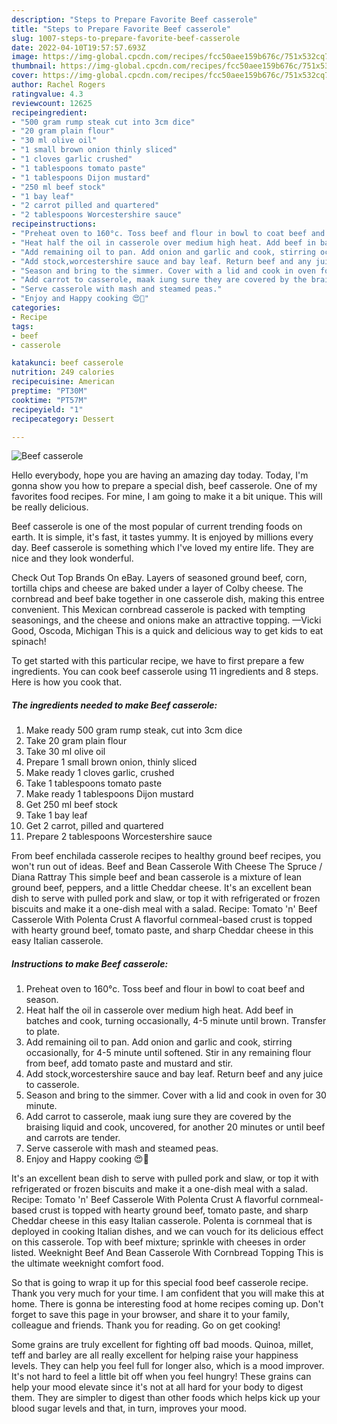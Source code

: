```yaml
---
description: "Steps to Prepare Favorite Beef casserole"
title: "Steps to Prepare Favorite Beef casserole"
slug: 1007-steps-to-prepare-favorite-beef-casserole
date: 2022-04-10T19:57:57.693Z
image: https://img-global.cpcdn.com/recipes/fcc50aee159b676c/751x532cq70/beef-casserole-recipe-main-photo.jpg
thumbnail: https://img-global.cpcdn.com/recipes/fcc50aee159b676c/751x532cq70/beef-casserole-recipe-main-photo.jpg
cover: https://img-global.cpcdn.com/recipes/fcc50aee159b676c/751x532cq70/beef-casserole-recipe-main-photo.jpg
author: Rachel Rogers
ratingvalue: 4.3
reviewcount: 12625
recipeingredient:
- "500 gram rump steak cut into 3cm dice"
- "20 gram plain flour"
- "30 ml olive oil"
- "1 small brown onion thinly sliced"
- "1 cloves garlic crushed"
- "1 tablespoons tomato paste"
- "1 tablespoons Dijon mustard"
- "250 ml beef stock"
- "1 bay leaf"
- "2 carrot pilled and quartered"
- "2 tablespoons Worcestershire sauce"
recipeinstructions:
- "Preheat oven to 160°c. Toss beef and flour in bowl to coat beef and season."
- "Heat half the oil in casserole over medium high heat. Add beef in batches and cook, turning occasionally, 4-5 minute until brown. Transfer to plate."
- "Add remaining oil to pan. Add onion and garlic and cook, stirring occasionally, for 4-5 minute until softened. Stir in any remaining flour from beef, add tomato paste and mustard and stir."
- "Add stock,worcestershire sauce and bay leaf. Return beef and any juice to casserole."
- "Season and bring to the simmer. Cover with a lid and cook in oven for 30 minute."
- "Add carrot to casserole, maak iung sure they are covered by the braising liquid and cook, uncovered, for another 20 minutes or until beef and carrots are tender."
- "Serve casserole with mash and steamed peas."
- "Enjoy and Happy cooking 😍🙏"
categories:
- Recipe
tags:
- beef
- casserole

katakunci: beef casserole 
nutrition: 249 calories
recipecuisine: American
preptime: "PT30M"
cooktime: "PT57M"
recipeyield: "1"
recipecategory: Dessert

---
```



![Beef casserole](https://img-global.cpcdn.com/recipes/fcc50aee159b676c/751x532cq70/beef-casserole-recipe-main-photo.jpg)

Hello everybody, hope you are having an amazing day today. Today, I'm gonna show you how to prepare a special dish, beef casserole. One of my favorites food recipes. For mine, I am going to make it a bit unique. This will be really delicious.

Beef casserole is one of the most popular of current trending foods on earth. It is simple, it's fast, it tastes yummy. It is enjoyed by millions every day. Beef casserole is something which I've loved my entire life. They are nice and they look wonderful.

Check Out Top Brands On eBay. Layers of seasoned ground beef, corn, tortilla chips and cheese are baked under a layer of Colby cheese. The cornbread and beef bake together in one casserole dish, making this entree convenient. This Mexican cornbread casserole is packed with tempting seasonings, and the cheese and onions make an attractive topping. —Vicki Good, Oscoda, Michigan This is a quick and delicious way to get kids to eat spinach!


To get started with this particular recipe, we have to first prepare a few ingredients. You can cook beef casserole using 11 ingredients and 8 steps. Here is how you cook that.

<!--inarticleads1-->

##### The ingredients needed to make Beef casserole:

1. Make ready 500 gram rump steak, cut into 3cm dice
1. Take 20 gram plain flour
1. Take 30 ml olive oil
1. Prepare 1 small brown onion, thinly sliced
1. Make ready 1 cloves garlic, crushed
1. Take 1 tablespoons tomato paste
1. Make ready 1 tablespoons Dijon mustard
1. Get 250 ml beef stock
1. Take 1 bay leaf
1. Get 2 carrot, pilled and quartered
1. Prepare 2 tablespoons Worcestershire sauce


From beef enchilada casserole recipes to healthy ground beef recipes, you won&#39;t run out of ideas. Beef and Bean Casserole With Cheese The Spruce / Diana Rattray This simple beef and bean casserole is a mixture of lean ground beef, peppers, and a little Cheddar cheese. It&#39;s an excellent bean dish to serve with pulled pork and slaw, or top it with refrigerated or frozen biscuits and make it a one-dish meal with a salad. Recipe: Tomato &#39;n&#39; Beef Casserole With Polenta Crust A flavorful cornmeal-based crust is topped with hearty ground beef, tomato paste, and sharp Cheddar cheese in this easy Italian casserole. 

<!--inarticleads2-->

##### Instructions to make Beef casserole:

1. Preheat oven to 160°c. Toss beef and flour in bowl to coat beef and season.
1. Heat half the oil in casserole over medium high heat. Add beef in batches and cook, turning occasionally, 4-5 minute until brown. Transfer to plate.
1. Add remaining oil to pan. Add onion and garlic and cook, stirring occasionally, for 4-5 minute until softened. Stir in any remaining flour from beef, add tomato paste and mustard and stir.
1. Add stock,worcestershire sauce and bay leaf. Return beef and any juice to casserole.
1. Season and bring to the simmer. Cover with a lid and cook in oven for 30 minute.
1. Add carrot to casserole, maak iung sure they are covered by the braising liquid and cook, uncovered, for another 20 minutes or until beef and carrots are tender.
1. Serve casserole with mash and steamed peas.
1. Enjoy and Happy cooking 😍🙏


It&#39;s an excellent bean dish to serve with pulled pork and slaw, or top it with refrigerated or frozen biscuits and make it a one-dish meal with a salad. Recipe: Tomato &#39;n&#39; Beef Casserole With Polenta Crust A flavorful cornmeal-based crust is topped with hearty ground beef, tomato paste, and sharp Cheddar cheese in this easy Italian casserole. Polenta is cornmeal that is deployed in cooking Italian dishes, and we can vouch for its delicious effect on this casserole. Top with beef mixture; sprinkle with cheeses in order listed. Weeknight Beef And Bean Casserole With Cornbread Topping This is the ultimate weeknight comfort food. 

So that is going to wrap it up for this special food beef casserole recipe. Thank you very much for your time. I am confident that you will make this at home. There is gonna be interesting food at home recipes coming up. Don't forget to save this page in your browser, and share it to your family, colleague and friends. Thank you for reading. Go on get cooking!

Some grains are truly excellent for fighting off bad moods. Quinoa, millet, teff and barley are all really excellent for helping raise your happiness levels. They can help you feel full for longer also, which is a mood improver. It's not hard to feel a little bit off when you feel hungry! These grains can help your mood elevate since it's not at all hard for your body to digest them. They are simpler to digest than other foods which helps kick up your blood sugar levels and that, in turn, improves your mood.
